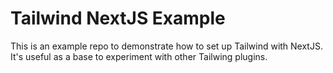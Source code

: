 # Tailwind NextJS Example

This is an example repo to demonstrate how to set up Tailwind with NextJS. It's useful as a base to experiment with other Tailwing plugins.
